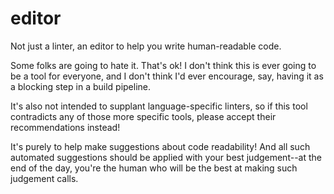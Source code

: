 # editor
Not just a linter, an editor to help you write human-readable code.

Some folks are going to hate it. That's ok! I don't think this is ever going to be a tool for everyone, and I don't think I'd ever encourage, say, having it as a blocking step in a build pipeline.

It's also not intended to supplant language-specific linters, so if this tool contradicts any of those more specific tools, please accept their recommendations instead!

It's purely to help make suggestions about code readability! And all such automated suggestions should be applied with your best judgement--at the end of the day, you're the human who will be the best at making such judgement calls.
